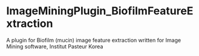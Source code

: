 # ImageMiningPlugin_BiofilmFeatureExtraction
A plugin for Biofilm (mucin) image feature extraction written for Image Mining software, Institut Pasteur Korea
